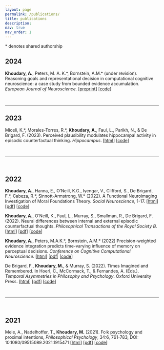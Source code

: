 ```yaml
---
layout: page
permalink: /publications/
title: publications
description:
nav: true
nav_order: 1
---
```


\* denotes shared authorship

## 2024

**Khoudary, A.**, Peters, M. A. K.\*, Bornstein, A.M.\* (under revision). Reasoning goals and representational decision in computational cognitive neuroscience: a case study from bounded evidence accumulation. *European Journal of Neuroscience.* [[preprint](https://osf.io/preprints/psyarxiv/aqxhr)] [[code](https://github.com/ari-khoudary/time-varying-precision-weighted-msddm)]

<br>

---

## 2023

Miceli, K.\*, Morales-Torres, R.\*, **Khoudary, A.**, Faul, L., Parikh, N., & De Brigard, F. (2023). Perceived
plausibility modulates hippocampal activity in episodic counterfactual thinking. *Hippocampus*. [[html](https://onlinelibrary.wiley.com/doi/10.1002/hipo.23583)] [[code](https://github.com/IMC-Lab/HippModCFT)]

<br>

---

<br>

## 2022

**Khoudary, A.**, Hanna, E., O’Neill, K.G., Iyengar, V., Clifford, S., De Brigard, F.\*, Cabeza, R.\*, Sinnott-Armstrong, W.\* (2022). A Functional Neuroimaging Investigation of Moral Foundations Theory. *Social Neuroscience*, 1-17. [[html](https://www.tandfonline.com/doi/full/10.1080/17470919.2022.2148737)] [[pdf](../assets/pdf/publications/2022_khoiccdbsa_socneuro.pdf)] [[code](https://github.com/IMC-Lab/mft_memory)]

**Khoudary, A.**, O’Neill, K., Faul, L., Murray, S., Smallman, R., De Brigard, F. (2022). Neural differences between internal and external episodic counterfactual thoughts. *Philosophical Transactions of the Royal Society B.* [[html](https://royalsocietypublishing.org/doi/10.1098/rstb.2021.0337)] [[pdf](../assets/pdf/publications/2022_kofmsdb_philtransb.pdf)] [[code](https://github.com/IMC-Lab/conCFT)]

**Khoudary, A.**, Peters, M.A.K.\*, Bornstein, A.M.\* (2022) Precision-weighted evidence integration predicts time-varying influence of memory on perceptual decisions. *Conference on Cognitive Computational Neuroscience.* [[html](https://2022.ccneuro.org/view_paper.php?PaperNum=1292)] [[pdf](../assets/pdf/publications/2022_kpb_ccn.pdf)] [[code](https://github.com/ari-khoudary/time-varying-precision-weighted-msddm)]

De Brigard, F., **Khoudary, M.**, & Murray, S. (2022). Times Imagined and Remembered. In Hoerl, C., McCormack, T., & Fernandes, A. (Eds.). *Temporal Asymmetries in Philosophy and Psychology*. Oxford University Press. [[html](https://books.google.com/books?hl=en&lr=&id=0iNeEAAAQBAJ&oi=fnd&pg=PA272&ots=IbqyDsw25W&sig=wNheiKgxgQ_a4QpZQT-0EANCIpw#v=onepage&q&f=false)] [[pdf](../assets/pdf/publications/2022_dbkm_tempasym.pdf)] [[code](https://github.com/IMC-Lab/MemTime)]

<br>

---

<br>

## 2021

Mele, A., Nadelhoffer, T., **Khoudary, M.** (2021). Folk psychology and proximal intentions, *Philosophical Psychology*, 34:6, 761-783, DOI: 10.1080/09515089.2021.1915471 [[html](https://www.tandfonline.com/doi/full/10.1080/09515089.2021.1915471)] [[pdf](../assets/pdf/publications/2021_mnk_philpsych.pdf)] [[code](https://github.com/ari-khoudary/folk-psych-proximal-intentions)]

